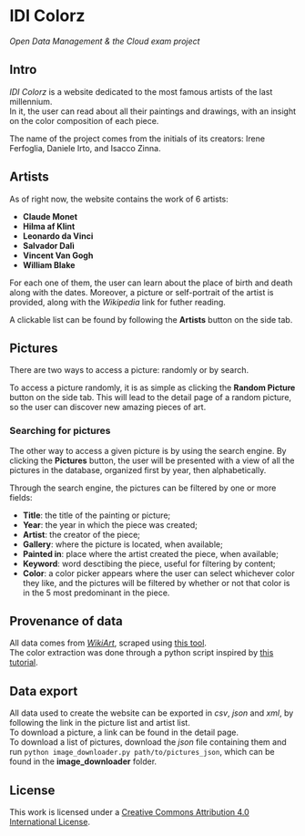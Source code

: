 # IDI Colorz
*Open Data Management &amp; the Cloud exam project*

## Intro
*IDI Colorz* is a website dedicated to the most famous artists of the last millennium.   
In it, the user can read about all their paintings and drawings, with an insight on the color composition of each piece.  

The name of the project comes from the initials of its creators: Irene Ferfoglia, Daniele Irto, and Isacco Zinna.


## Artists
As of right now, the website contains the work of 6 artists:
* **Claude Monet**
* **Hilma af Klint**
* **Leonardo da Vinci**
* **Salvador Dalì**
* **Vincent Van Gogh**
* **William Blake**

For each one of them, the user can learn about the place of birth and death along with the dates. Moreover, a picture or self-portrait of the artist is provided, along with the *Wikipedia* link for futher reading. 

A clickable list can be found by following the **Artists** button on the side tab.

## Pictures
There are two ways to access a picture: randomly or by search.

To access a picture randomly, it is as simple as clicking the **Random Picture** button on the side tab. This will lead to the detail page of a random picture, so the user can discover new amazing pieces of art.

### Searching for pictures
The other way to access a given picture is by using the search engine. By clicking the **Pictures** button, the user will be presented with a view of all the pictures in the database, organized first by year, then alphabetically. 

Through the search engine, the pictures can be filtered by one or more fields:
* **Title**: the title of the painting or picture;
* **Year**: the year in which the piece was created;
* **Artist**: the creator of the piece;
* **Gallery**: where the picture is located, when available;
* **Painted in**: place where the artist created the piece, when available;
* **Keyword**: word desctibing the piece, useful for filtering by content;
* **Color**: a color picker appears where the user can select whichever color they like, and the pictures will be filtered by whether or not that color is in the 5 most predominant in the piece. 

## Provenance of data
All data comes from [*WikiArt*](https://www.wikiart.org), scraped using [this tool](https://github.com/lucasdavid/wikiart).  
The color extraction was done through a python script inspired by [this tutorial](https://www.alessandroai.com/extract-and-analyze-colors-from-any-image/).

## Data export
All data used to create the website can be exported in *csv*, *json* and *xml*, by following the link in the picture list and artist list.  
To download a picture, a link can be found in the detail page.  
To download a list of pictures, download the *json* file containing them and run ```python image_downloader.py path/to/pictures_json```, which can be found in the **image_downloader** folder.

## License
This work is licensed under a [Creative Commons Attribution 4.0 International License](http://creativecommons.org/licenses/by/4.0/).
